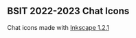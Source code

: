 ## BSIT 2022-2023 Chat Icons

Chat icons made with [Inkscape 1.2.1](https://github.com/inkscape/inkscape)
